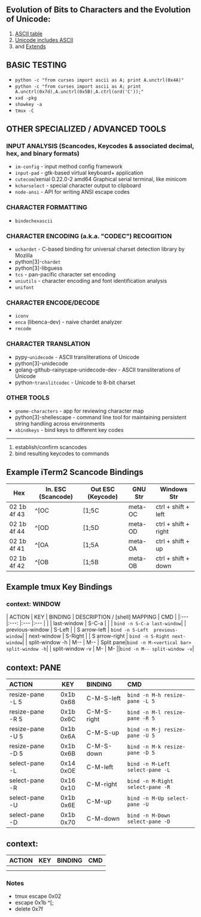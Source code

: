 

## Evolution of Bits to Characters and the Evolution of Unicode:
1. [ASCII table](http://www.asciitable.com/)
1. [Unicode includes ASCII](https://en.wikipedia.org/wiki/ASCII#Unicode)
1. and [Extends](http://www.unicode.org/charts/)


## BASIC TESTING
- `python -c "from curses import ascii as A; print A.unctrl(0x4A)"`
- `python -c "from curses import ascii as A; print A.unctrl(0x7d),A.unctrl(0x5B),A.ctrl(ord('C'));"`
- `xxd -pkg`
- `showkey -a`
- `tmux -C`

## OTHER SPECIALIZED / ADVANCED TOOLS

### INPUT ANALYSIS (Scancodes, Keycodes & associated decimal, hex, and binary formats)
- `im-config` - input method config framework
- `input-pad` - gtk-based virtual keyboard+ application
- `cutecom`/xenial 0.22.0-2 amd64  Graphical serial terminal, like minicom
- `kcharselect` - special character output to clipboard
- `node-ansi` - API for writing ANSI escape codes

### CHARACTER FORMATTING
- `bindechexascii`

### CHARACTER ENCODING (a.k.a. "CODEC") RECOGITION
- `uchardet` - C-based binding for universal charset detection library by Mozilla
- python[3]-`chardet`
- python[3]-libguess
- `tcs` - pan-pacific character set encoding
- `uniutils` - character encoding and font identification analysis
- `unifont`

### CHARACTER ENCODE/DECODE
- `iconv`
- `enca` (libenca-dev) - naive chardet analyzer
- `recode`

### CHARACTER TRANSLATION
- pypy-`unidecode` - ASCII transliterations of Unicode
- python[3]-unidecode
- golang-github-rainycape-unidecode-dev - ASCII transliterations of Unicode
- python-`translitcodec` - Unicode to 8-bit charset

### OTHER TOOLS
- `gnome-characters` - app for reviewing character map
- python[3]-shellescape - command line tool for maintaining persistent string handling across environments
- `xbindkeys` - bind keys to different key codes

* * *

1. establish/confirm scancodes
2. bind resulting keycodes to commands

## Example iTerm2 Scancode Bindings
| Hex         | In. ESC (Scancode) | Out ESC (Keycode) | GNU Str | Windows Str
|---          |---                 |---                |---      |---
| 02 1b 4f 43 | ^[OC               | [1;5C             | meta-OC | ctrl + shift + left
| 02 1b 4f 44 | ^[OD               | [1;5D             | meta-OD | ctrl + shift + right
| 02 1b 4f 41 | ^[OA               | [1;5A             | meta-OA | ctrl + shift + up
| 02 1b 4f 42 | ^[OB               | [1;5B             | meta-OB | ctrl + shift + down

## Example tmux Key Bindings

### context: WINDOW
| ACTION              | KEY              | BINDING | DESCRIPTION / [shell] MAPPING | CMD |
|:---                 |:---:             |:---      |:---          | |
| last-window         | S-C-a            | | | `bind -n S-C-a last-window`|
| previous-window     | S-Left           | | S arrow-left | `bind -n S-Left  previous-window`|
| next-window         | S-Right          | | S arrow-right | `bind -n S-Right next-window`|
| split-window -h     | M--              | M--      | Split pane|`bind -n M-<vertical bar> split-window -h`|
| split-window -v     | M-<vertical bar> | M-<vbar> ||`bind -n M-- split-window -v`|

## context: PANE
| ACTION              | KEY     | BINDING     | CMD                             |
|:---                 |:---:    |:---         |:---                             |
| resize-pane -L 5    |0x1b 0x68|C-M-S-left   |`bind -n M-h resize-pane -L 5`   |
| resize-pane -R 5    |0x1b 0x6C|C-M-S-right  |`bind -n M-l resize-pane -R 5`   |
| resize-pane -U 5    |0x1b 0x6A|C-M-S-up     |`bind -n M-j resize-pane -U 5`   |
| resize-pane -D 5    |0x1b 0x6B|C-M-S-down   |`bind -n M-k resize-pane -D 5`   |
| select-pane -L      |0x14 0xOE|C-M-left     |`bind -n M-Left select-pane -L`  |
| select-pane -R      |0x16 0x10|C-M-right    |`bind -n M-Right select-pane -R` |
| select-pane -U      |0x1b 0x6E|C-M-up       |`bind -n M-Up select-pane -U`    |
| select-pane -D      |0x1b 0x70|C-M-down     |`bind -n M-Down select-pane -D`  |

## context: 
| ACTION              | KEY     | BINDING              | CMD|
|:---                 |:---:    |:---                  |:---|
|||||
|||||


### Notes
- tmux escape 0x02
- escape 0x1b ^[;
- delete 0x7f